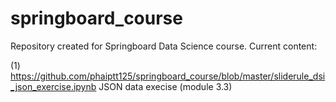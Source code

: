 # springboard_course
Repository created for Springboard Data Science course.
Current content:

(1) https://github.com/phaiptt125/springboard_course/blob/master/sliderule_dsi_json_exercise.ipynb 
JSON data execise (module 3.3)

